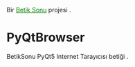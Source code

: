 <p>Bir <a style="color:green" href="https://t.me/BetikSonu" target="_blank">Betik Sonu</a> projesi .

# PyQtBrowser
BetikSonu PyQt5 Internet Tarayıcısı betiği .
